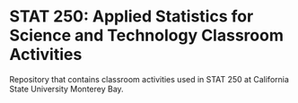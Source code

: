 # STAT 250: Applied Statistics for Science and Technology Classroom Activities
Repository that contains classroom activities used in STAT 250 at California State University Monterey Bay.


